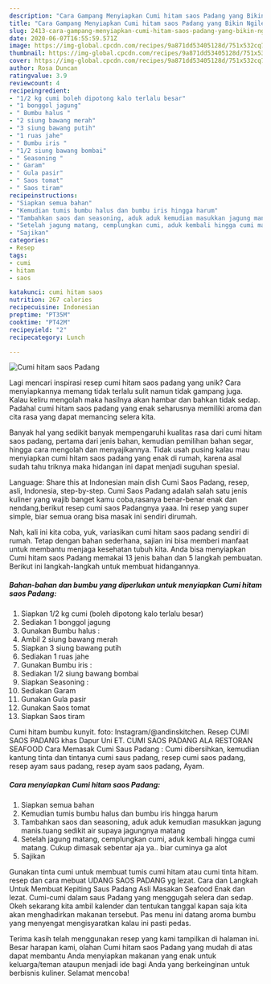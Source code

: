```yaml
---
description: "Cara Gampang Menyiapkan Cumi hitam saos Padang yang Bikin Ngiler"
title: "Cara Gampang Menyiapkan Cumi hitam saos Padang yang Bikin Ngiler"
slug: 2413-cara-gampang-menyiapkan-cumi-hitam-saos-padang-yang-bikin-ngiler
date: 2020-06-07T16:55:59.571Z
image: https://img-global.cpcdn.com/recipes/9a871dd53405128d/751x532cq70/cumi-hitam-saos-padang-foto-resep-utama.jpg
thumbnail: https://img-global.cpcdn.com/recipes/9a871dd53405128d/751x532cq70/cumi-hitam-saos-padang-foto-resep-utama.jpg
cover: https://img-global.cpcdn.com/recipes/9a871dd53405128d/751x532cq70/cumi-hitam-saos-padang-foto-resep-utama.jpg
author: Rosa Duncan
ratingvalue: 3.9
reviewcount: 4
recipeingredient:
- "1/2 kg cumi boleh dipotong kalo terlalu besar"
- "1 bonggol jagung"
- " Bumbu halus "
- "2 siung bawang merah"
- "3 siung bawang putih"
- "1 ruas jahe"
- " Bumbu iris "
- "1/2 siung bawang bombai"
- " Seasoning "
- " Garam"
- " Gula pasir"
- " Saos tomat"
- " Saos tiram"
recipeinstructions:
- "Siapkan semua bahan"
- "Kemudian tumis bumbu halus dan bumbu iris hingga harum"
- "Tambahkan saos dan seasoning, aduk aduk kemudian masukkan jagung manis.tuang sedikit air supaya jagungnya matang"
- "Setelah jagung matang, cemplungkan cumi, aduk kembali hingga cumi matang. Cukup dimasak sebentar aja ya.. biar cuminya ga alot"
- "Sajikan"
categories:
- Resep
tags:
- cumi
- hitam
- saos

katakunci: cumi hitam saos 
nutrition: 267 calories
recipecuisine: Indonesian
preptime: "PT35M"
cooktime: "PT42M"
recipeyield: "2"
recipecategory: Lunch

---
```



![Cumi hitam saos Padang](https://img-global.cpcdn.com/recipes/9a871dd53405128d/751x532cq70/cumi-hitam-saos-padang-foto-resep-utama.jpg)

Lagi mencari inspirasi resep cumi hitam saos padang yang unik? Cara menyiapkannya memang tidak terlalu sulit namun tidak gampang juga. Kalau keliru mengolah maka hasilnya akan hambar dan bahkan tidak sedap. Padahal cumi hitam saos padang yang enak seharusnya memiliki aroma dan cita rasa yang dapat memancing selera kita.

Banyak hal yang sedikit banyak mempengaruhi kualitas rasa dari cumi hitam saos padang, pertama dari jenis bahan, kemudian pemilihan bahan segar, hingga cara mengolah dan menyajikannya. Tidak usah pusing kalau mau menyiapkan cumi hitam saos padang yang enak di rumah, karena asal sudah tahu triknya maka hidangan ini dapat menjadi suguhan spesial.

Language: Share this at Indonesian main dish Cumi Saos Padang, resep, asli, Indonesia, step-by-step. Cumi Saos Padang adalah salah satu jenis kuliner yang wajib banget kamu coba,rasanya benar-benar enak dan nendang,berikut resep cumi saos Padangnya yaaa. Ini resep yang super simple, biar semua orang bisa masak ini sendiri dirumah.


Nah, kali ini kita coba, yuk, variasikan cumi hitam saos padang sendiri di rumah. Tetap dengan bahan sederhana, sajian ini bisa memberi manfaat untuk membantu menjaga kesehatan tubuh kita. Anda bisa menyiapkan Cumi hitam saos Padang memakai 13 jenis bahan dan 5 langkah pembuatan. Berikut ini langkah-langkah untuk membuat hidangannya.

<!--inarticleads1-->

##### Bahan-bahan dan bumbu yang diperlukan untuk menyiapkan Cumi hitam saos Padang:

1. Siapkan 1/2 kg cumi (boleh dipotong kalo terlalu besar)
1. Sediakan 1 bonggol jagung
1. Gunakan  Bumbu halus :
1. Ambil 2 siung bawang merah
1. Siapkan 3 siung bawang putih
1. Sediakan 1 ruas jahe
1. Gunakan  Bumbu iris :
1. Sediakan 1/2 siung bawang bombai
1. Siapkan  Seasoning :
1. Sediakan  Garam
1. Gunakan  Gula pasir
1. Gunakan  Saos tomat
1. Siapkan  Saos tiram


Cumi hitam bumbu kunyit. foto: Instagram/@andinskitchen. Resep CUMI SAOS PADANG khas Dapur Uni ET. CUMI SAOS PADANG ALA RESTORAN SEAFOOD Cara Memasak Cumi Saus Padang : Cumi dibersihkan, kemudian kantung tinta dan tintanya cumi saus padang, resep cumi saos padang, resep ayam saus padang, resep ayam saos padang, Ayam. 

<!--inarticleads2-->

##### Cara menyiapkan Cumi hitam saos Padang:

1. Siapkan semua bahan
1. Kemudian tumis bumbu halus dan bumbu iris hingga harum
1. Tambahkan saos dan seasoning, aduk aduk kemudian masukkan jagung manis.tuang sedikit air supaya jagungnya matang
1. Setelah jagung matang, cemplungkan cumi, aduk kembali hingga cumi matang. Cukup dimasak sebentar aja ya.. biar cuminya ga alot
1. Sajikan


Gunakan tinta cumi untuk membuat tumis cumi hitam atau cumi tinta hitam. resep dan cara mebuat UDANG SAOS PADANG yg lezat. Cara dan Langkah Untuk Membuat Kepiting Saus Padang Asli Masakan Seafood Enak dan lezat. Cumi-cumi dalam saus Padang yang menggugah selera dan sedap. Okeh sekarang kita ambil kalender dan tentukan tanggal kapan saja kita akan menghadirkan makanan tersebut. Pas menu ini datang aroma bumbu yang menyengat mengisyaratkan kalau ini pasti pedas. 

Terima kasih telah menggunakan resep yang kami tampilkan di halaman ini. Besar harapan kami, olahan Cumi hitam saos Padang yang mudah di atas dapat membantu Anda menyiapkan makanan yang enak untuk keluarga/teman ataupun menjadi ide bagi Anda yang berkeinginan untuk berbisnis kuliner. Selamat mencoba!
